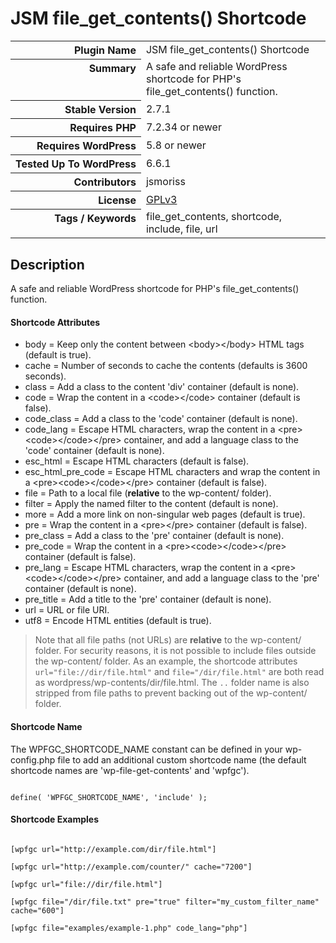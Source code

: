 <h1>JSM file_get_contents() Shortcode</h1>

<table>
<tr><th align="right" valign="top" nowrap>Plugin Name</th><td>JSM file_get_contents() Shortcode</td></tr>
<tr><th align="right" valign="top" nowrap>Summary</th><td>A safe and reliable WordPress shortcode for PHP&#039;s file_get_contents() function.</td></tr>
<tr><th align="right" valign="top" nowrap>Stable Version</th><td>2.7.1</td></tr>
<tr><th align="right" valign="top" nowrap>Requires PHP</th><td>7.2.34 or newer</td></tr>
<tr><th align="right" valign="top" nowrap>Requires WordPress</th><td>5.8 or newer</td></tr>
<tr><th align="right" valign="top" nowrap>Tested Up To WordPress</th><td>6.6.1</td></tr>
<tr><th align="right" valign="top" nowrap>Contributors</th><td>jsmoriss</td></tr>
<tr><th align="right" valign="top" nowrap>License</th><td><a href="https://www.gnu.org/licenses/gpl.txt">GPLv3</a></td></tr>
<tr><th align="right" valign="top" nowrap>Tags / Keywords</th><td>file_get_contents, shortcode, include, file, url</td></tr>
</table>

<h2>Description</h2>

<p>A safe and reliable WordPress shortcode for PHP's file_get_contents() function.</p>

<h4>Shortcode Attributes</h4>

<ul>
<li>body = Keep only the content between &lt;body&gt;&lt;/body&gt; HTML tags (default is true).</li>
<li>cache = Number of seconds to cache the contents (defaults is 3600 seconds).</li>
<li>class = Add a class to the content 'div' container (default is none).</li>
<li>code = Wrap the content in a &lt;code&gt;&lt;/code&gt; container (default is false).</li>
<li>code_class = Add a class to the 'code' container (default is none).</li>
<li>code_lang = Escape HTML characters, wrap the content in a &lt;pre&gt;&lt;code&gt;&lt;/code&gt;&lt;/pre&gt; container, and add a language class to the 'code' container (default is none).</li>
<li>esc_html = Escape HTML characters (default is false).</li>
<li>esc_html_pre_code = Escape HTML characters and wrap the content in a &lt;pre&gt;&lt;code&gt;&lt;/code&gt;&lt;/pre&gt; container (default is false).</li>
<li>file = Path to a local file (<strong>relative</strong> to the wp-content/ folder).</li>
<li>filter = Apply the named filter to the content (default is none).</li>
<li>more = Add a more link on non-singular web pages (default is true).</li>
<li>pre = Wrap the content in a &lt;pre&gt;&lt;/pre&gt; container (default is false).</li>
<li>pre_class = Add a class to the 'pre' container (default is none).</li>
<li>pre_code = Wrap the content in a &lt;pre&gt;&lt;code&gt;&lt;/code&gt;&lt;/pre&gt; container (default is false).</li>
<li>pre_lang = Escape HTML characters, wrap the content in a &lt;pre&gt;&lt;code&gt;&lt;/code&gt;&lt;/pre&gt; container, and add a language class to the 'pre' container (default is none).</li>
<li>pre_title = Add a title to the 'pre' container (default is none).</li>
<li>url = URL or file URI.</li>
<li>utf8 = Encode HTML entities (default is true).</li>
</ul>

<blockquote>
  <p>Note that all file paths (not URLs) are <strong>relative</strong> to the wp-content/ folder. For security reasons, it is not possible to include files outside the wp-content/ folder. As an example, the shortcode attributes <code>url="file://dir/file.html"</code> and <code>file="/dir/file.html"</code> are both read as wordpress/wp-contents/dir/file.html. The <code>..</code> folder name is also stripped from file paths to prevent backing out of the wp-content/ folder.</p>
</blockquote>

<h4>Shortcode Name</h4>

<p>The WPFGC_SHORTCODE_NAME constant can be defined in your wp-config.php file to add an additional custom shortcode name (the default shortcode names are 'wp-file-get-contents' and 'wpfgc').</p>

<pre><code>
define( 'WPFGC_SHORTCODE_NAME', 'include' );
</code></pre>

<h4>Shortcode Examples</h4>

<pre><code>
&#91;wpfgc url="http://example.com/dir/file.html"&#93;

&#91;wpfgc url="http://example.com/counter/" cache="7200"&#93;

&#91;wpfgc url="file://dir/file.html"&#93;

&#91;wpfgc file="/dir/file.txt" pre="true" filter="my_custom_filter_name" cache="600"&#93;

&#91;wpfgc file="examples/example-1.php" code_lang="php"&#93;
</code></pre>

